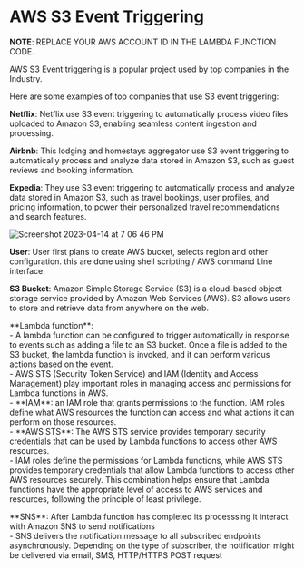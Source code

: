 # AWS S3 Event Triggering

**NOTE**: REPLACE YOUR AWS ACCOUNT ID IN THE LAMBDA FUNCTION CODE.

AWS S3 Event triggering is a popular project used by top companies in the Industry.

Here are some examples of top companies that use S3 event triggering:

**Netflix**: Netflix use S3 event triggering to automatically process video files uploaded to Amazon S3, enabling seamless content ingestion and processing.

**Airbnb**: This lodging and homestays aggregator use S3 event triggering to automatically process and analyze data stored in Amazon S3, such as guest reviews and booking information.

**Expedia**: They use S3 event triggering to automatically process and analyze data stored in Amazon S3, such as travel bookings, user profiles, and pricing information, to power their personalized travel recommendations and search features.


![Screenshot 2023-04-14 at 7 06 46 PM](https://user-images.githubusercontent.com/43399466/232058778-a7299e9b-9892-471c-a05d-14d773b5b333.png)

**User**: User first plans to create AWS bucket, selects region and other configuration. this are done using shell scripting / AWS command Line interface.<br>

**S3 Bucket**: Amazon Simple Storage Service (S3) is a cloud-based object storage service provided by Amazon Web Services (AWS). S3 allows users to store and retrieve data from anywhere on the web.<br>

<p>**Lambda function**: <br>
        - A lambda function can be configured to trigger automatically in response to events such as adding a file to an S3 bucket. Once a file is added to the S3 bucket, the lambda function is invoked, and it can perform various actions based on the event.<br>
        - AWS STS (Security Token Service) and IAM (Identity and Access Management) play important roles in managing access and permissions for Lambda functions in AWS.<br>
        - **IAM**: an IAM role that grants permissions to the function. IAM roles define what AWS resources the function can access and what actions it can perform on those resources.<br>
        - **AWS STS**: The AWS STS service provides temporary security credentials that can be used by Lambda functions to access other AWS resources. <br>
        - IAM roles define the permissions for Lambda functions, while AWS STS provides temporary credentials that allow Lambda functions to access other AWS resources securely. This combination helps ensure that Lambda functions have the appropriate level of access to AWS services and resources, following the principle of least privilege.</p>    
**SNS**: After Lambda function has completed its processsing it interact with Amazon SNS to send notifications<br>
         - SNS delivers the notification message to all subscribed endpoints asynchronously. 
          Depending on the type of subscriber, the notification might be delivered via email, 
          SMS, HTTP/HTTPS POST request<br>
